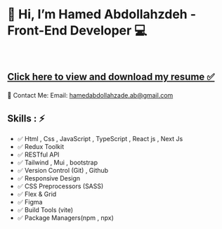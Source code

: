    <h1>👋 Hi, I’m Hamed Abdollahzdeh - Front-End Developer 💻 </h1>
    <br />
    <h2><a href="https://docs.google.com/document/d/1X1w-VLwtwcDmIQycCfp5rnGD_dMCRRePByl9VzOzGTM/edit?usp=sharing">
   Click here to view and download my resume ✅

</a></h2>

📧 Contact Me:
Email: hamedabdollahzade.ab@gmail.com
<br>

<h2> Skills : ⚡ </h2>
<ul>
   <li>✅ Html , Css , JavaScript , TypeScript , React js  , Next Js </li> 
   <li>✅ Redux Toolkit </li>
   <li>✅ RESTful API</li>
   <li>✅ Tailwind , Mui , bootstrap </li>
   <li>✅ Version Control (Git) , Github</li>
   <li>✅ Responsive Design </li> 
   <li>✅ CSS Preprocessors (SASS)</li> 
   <li>✅ Flex & Grid </li>
   <li>✅ Figma </li>
   <li>✅ Build Tools (vite) </li> 
   <li>✅ Package Managers(npm , npx)</li>
</ul>
